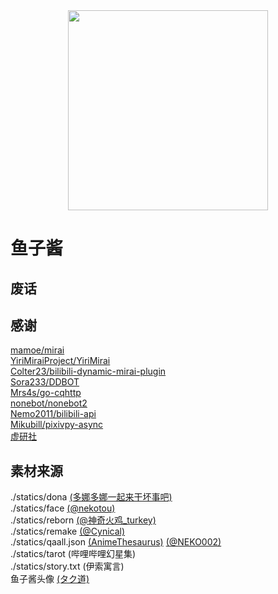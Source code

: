 <div align=center><img width="320" height="320" src="http://q.qlogo.cn/headimg_dl?dst_uin=251744845&spec=640"/></div>

# 鱼子酱

## 废话

## 感谢
[mamoe/mirai](https://github.com/mamoe/mirai)  
[YiriMiraiProject/YiriMirai](https://github.com/YiriMiraiProject/YiriMirai)  
[Colter23/bilibili-dynamic-mirai-plugin](https://github.com/Colter23/bilibili-dynamic-mirai-plugin)  
[Sora233/DDBOT](https://github.com/Sora233/DDBOT)  
[Mrs4s/go-cqhttp](https://github.com/Mrs4s/go-cqhttp)  
[nonebot/nonebot2](https://github.com/nonebot/nonebot2)  
[Nemo2011/bilibili-api](https://github.com/Nemo2011/bilibili-api)  
[Mikubill/pixivpy-async](https://github.com/Mikubill/pixivpy-async)  
[虚研社](http://www.vdproject.com/)  

## 素材来源
./statics/dona [(多娜多娜一起来干坏事吧)](https://www.alicesoft.com/dohnadohna/)  
./statics/face [(@nekotou)](https://twitter.com/nekotou)  
./statics/reborn [(@神奇火鸡_turkey)](https://www.weibo.com/u/6104110927?is_all=1)  
./statics/remake [(@Cynical)](https://www.pixiv.net/users/44025027)  
./statics/qaall.json [(AnimeThesaurus)](https://github.com/Kyomotoi/AnimeThesaurus) [(@NEKO002)](https://mirai.mamoe.net/user/neko002)  
./statics/tarot (哔哩哔哩幻星集)  
./statics/story.txt (伊索寓言)  
鱼子酱头像 [(タク道)](https://www.pixiv.net/artworks/93851586)  
